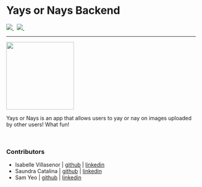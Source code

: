 # Yays or Nays Backend
<p align="left">
  <a href ="https://ruby-doc.org/">
    <img src="https://img.shields.io/badge/RUBY-2.5.3-957DAD?style=for-the-badge">
  </a>
  &nbsp;
  <a href="https://guides.rubyonrails.org/">
    <img src="https://img.shields.io/badge/RAILS-5.2.4-957DAD?style=for-the-badge">
  </a>
  &nbsp;
</p>

---

<img src="https://i.ibb.co/ZN4qj8k/yaysornays.png" width="180">
<p>Yays or Nays is an app that allows users to yay or nay on images uploaded by other users! What fun!</p>

<br/>

### Contributors
-   Isabelle Villasenor | [github](https://github.com/isabellevillasenor) \| [linkedin](https://www.linkedin.com/in/isabelle-villasenor/)
-   Saundra Catalina | [github](https://github.com/saundracatalina) \| [linkedin](https://www.linkedin.com/in/saundra-catalina/)
-   Sam Yeo | [github](https://github.com/SK-Sam) \| [linkedin](https://www.linkedin.com/in/samuel-horishin-yeo/)